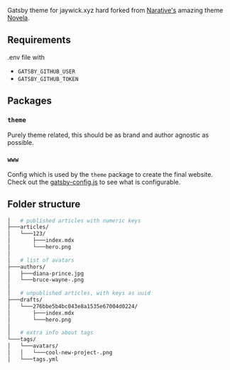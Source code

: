 Gatsby theme for jaywick.xyz hard forked from [Narative's](https://www.narative.co) amazing theme [Novela](https://www.narative.co/labs/novela/).

## Requirements

.env file with

* `GATSBY_GITHUB_USER`
* `GATSBY_GITHUB_TOKEN`

## Packages

### `theme`

Purely theme related, this should be as brand and author agnostic as possible.

### `www`

Config which is used by the `theme` package to create the final website. Check out the [gatsby-config.js](./www/gatsby-config.js) to see what is configurable.

## Folder structure

```bash
│   # published articles with numeric keys
├───articles/
│   └───123/
│       ├───index.mdx
│       └───hero.png
│
│   # list of avatars
├───authors/
│   ├───diana-prince.jpg
│   └───bruce-wayne-.png
│
│   # unpublished articles, with keys as uuid
├───drafts/
│   └───276bbe5b4bc043e8a1535e67004d0224/
│       ├───index.mdx
│       └───hero.png
│
│   # extra info about tags
└───tags/
│   └───avatars/
│   │   └───cool-new-project-.png
│   └───tags.yml
```
